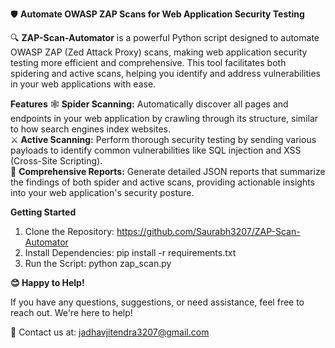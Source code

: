 🛡️ **Automate OWASP ZAP Scans for Web Application Security Testing**

🔍 **ZAP-Scan-Automator** is a powerful Python script designed to automate OWASP ZAP (Zed Attack Proxy) scans, making web application security testing more efficient and comprehensive. This tool facilitates both spidering and active scans, helping you identify and address vulnerabilities in your web applications with ease.

**Features**
🕸️ **Spider Scanning:** Automatically discover all pages and endpoints in your web application by crawling through its structure, similar to how search engines index websites.  
⚔️ **Active Scanning:** Perform thorough security testing by sending various payloads to identify common vulnerabilities like SQL injection and XSS (Cross-Site Scripting).  
📄 **Comprehensive Reports:** Generate detailed JSON reports that summarize the findings of both spider and active scans, providing actionable insights into your web application's security posture.  

**Getting Started**
1. Clone the Repository:  https://github.com/Saurabh3207/ZAP-Scan-Automator
2. Install Dependencies:   pip install -r requirements.txt
3. Run the Script:  python zap_scan.py

**😊 Happy to Help!**

If you have any questions, suggestions, or need assistance, feel free to reach out. We're here to help!

📧 Contact us at: jadhavjitendra3207@gmail.com
